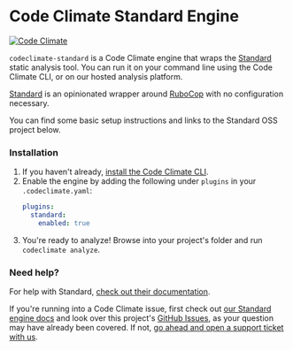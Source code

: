 # Code Climate Standard Engine

[![Code Climate](https://codeclimate.com/github/jakeonfire/codeclimate-standard/badges/gpa.svg)](https://codeclimate.com/github/jakeonfire/codeclimate-standard)

`codeclimate-standard` is a Code Climate engine that wraps the [Standard](https://github.com/testdouble/standard) static analysis tool. You can run it on your command line using the Code Climate CLI, or on our hosted analysis platform.

[Standard](https://github.com/testdouble/standard) is an opinionated wrapper around [RuboCop](https://github.com/rubocop-hq/rubocop) with no configuration necessary.

You can find some basic setup instructions and links to the Standard OSS project below.

### Installation

1. If you haven't already, [install the Code Climate CLI](https://github.com/codeclimate/codeclimate).
2. Enable the engine by adding the following under `plugins` in your `.codeclimate.yaml`:
    ```yaml
    plugins:
      standard:
        enabled: true
    ```
3. You're ready to analyze! Browse into your project's folder and run `codeclimate analyze`.

### Need help?

For help with Standard, [check out their documentation](https://github.com/testdouble/standard).

If you're running into a Code Climate issue, first check out [our Standard engine docs][cc-docs-standard] and look over this project's [GitHub Issues](https://github.com/codeclimate/codeclimate-standard/issues), as your question may have already been covered. If not, [go ahead and open a support ticket with us](https://codeclimate.com/help).

[cc-docs-standard]: https://docs.codeclimate.com/docs/standard
